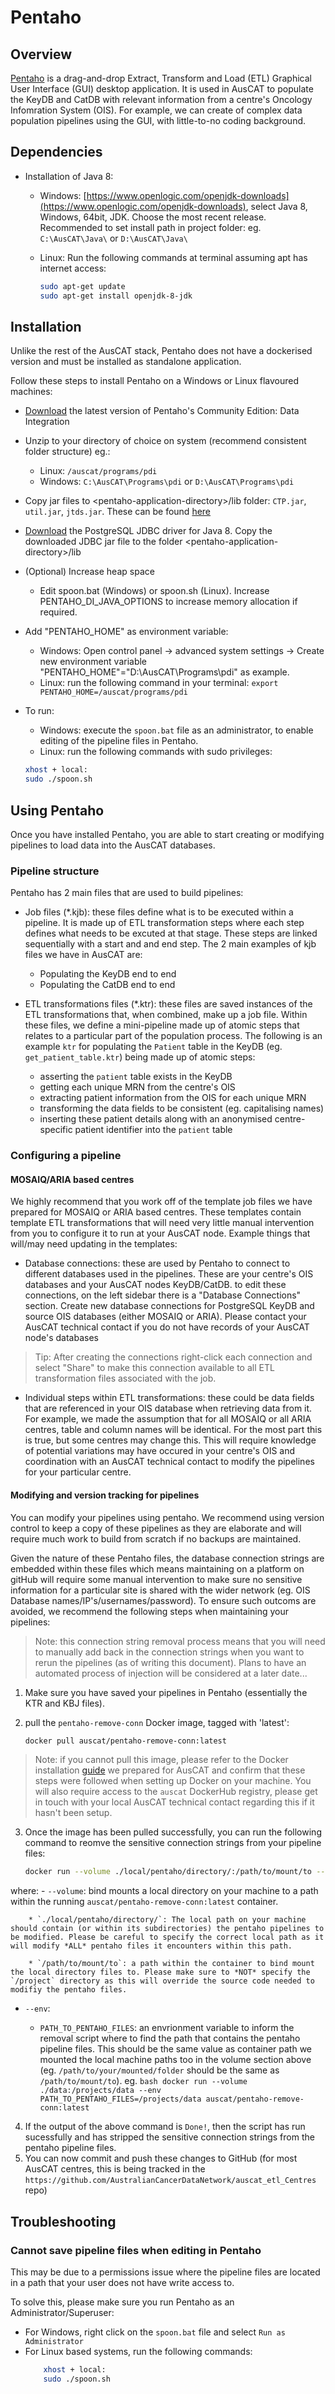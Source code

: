 # Pentaho

## Overview
[Pentaho](https://www.hitachivantara.com/en-us/products/pentaho-platform/data-integration-analytics.html) is a drag-and-drop Extract, Transform and Load (ETL) Graphical User Interface (GUI) desktop application. It is used in AusCAT to populate the KeyDB and CatDB with relevant information from a centre's Oncology Infomration System (OIS). For example, we can create of complex data population pipelines using the GUI, with little-to-no coding background.

## Dependencies

- Installation of Java 8:

  * Windows: [https://www.openlogic.com/openjdk-downloads](https://www.openlogic.com/openjdk-downloads), select Java 8, Windows, 64bit, JDK. Choose the most recent release. Recommended to set install path in project folder:
  eg. `C:\AusCAT\Java\` or `D:\AusCAT\Java\`

  * Linux: Run the following commands at terminal assuming apt has internet access:

    ```bash
    sudo apt-get update
    sudo apt-get install openjdk-8-jdk
    ```

## Installation

Unlike the rest of the AusCAT stack, Pentaho does not have a dockerised version and must be installed as standalone application.

Follow these steps to install Pentaho on a Windows or Linux flavoured machines:
- [Download](https://sourceforge.net/projects/pentaho/) the latest version of Pentaho's Community Edition: Data Integration
- Unzip to your directory of choice on system (recommend consistent folder structure)
    eg.:
    * Linux: `/auscat/programs/pdi`
    * Windows: `C:\AusCAT\Programs\pdi` or `D:\AusCAT\Programs\pdi`
- Copy jar files to \<pentaho-application-directory\>/lib folder: `CTP.jar`, `util.jar`, `jtds.jar`. These can be found [here]()
- [Download](https://jdbc.postgresql.org/download/) the PostgreSQL JDBC driver for Java 8. Copy the downloaded JDBC jar file to the folder \<pentaho-application-directory\>/lib
- (Optional) Increase heap space
  - Edit spoon.bat (Windows) or spoon.sh (Linux). Increase PENTAHO\_DI\_JAVA\_OPTIONS to increase memory allocation if required.
- Add "PENTAHO\_HOME" as environment variable:
    * Windows: Open control panel -> advanced system settings -> Create new environment variable "PENTAHO\_HOME"="D:\AusCAT\Programs\pdi\" as example.
    * Linux: run the following command in your terminal: ```export PENTAHO_HOME=/auscat/programs/pdi```
- To run:
    * Windows: execute the `spoon.bat` file as an administrator, to enable editing of the pipeline files in Pentaho.
    * Linux: run the following commands with sudo privileges:

    ```bash
    xhost + local: 
    sudo ./spoon.sh 
    ```

## Using Pentaho
Once you have installed Pentaho, you are able to start creating or modifying pipelines to load data into the AusCAT databases. 

### Pipeline structure
Pentaho has 2 main files that are used to build pipelines:
- Job files (*.kjb): these files define what is to be executed within a pipeline. It is made up of ETL transformation steps where each step defines what needs to be excuted at that stage. These steps are linked sequentially with a start and and end step. The 2 main examples of kjb files we have in AusCAT are:
    * Populating the KeyDB end to end
    * Populating the CatDB end to end

- ETL transformations files (*.ktr): these files are saved instances of the ETL transformations that, when combined, make up a job file. Within these files, we define a mini-pipeline made up of atomic steps that relates to a particular part of the population process. The following is an example `ktr` for populating the `Patient` table in the KeyDB (eg. `get_patient_table.ktr`) being made up of atomic steps:
    - asserting the `patient` table exists in the KeyDB
    - getting each unique MRN from the centre's OIS
    - extracting patient information from the OIS for each unique MRN
    - transforming the data fields to be consistent (eg. capitalising names)
    - inserting these patient details along with an anonymised centre-specific patient identifier into the `patient` table


### Configuring a pipeline

#### MOSAIQ/ARIA based centres
We highly recommend that you work off of the template job files we have prepared for MOSAIQ or ARIA based centres. These templates contain template ETL transformations that will need very little manual intervention from you to configure it to run at your AusCAT node. Example things that will/may need updating in the templates:

- Database connections: these are used by Pentaho to connect to different databases used in the pipelines. These are your centre's OIS databases and your AusCAT nodes KeyDB/CatDB. to edit these connections, on the left sidebar there is a "Database Connections" section. Create new database connections for PostgreSQL KeyDB and source OIS databases (either MOSAIQ or ARIA).  Please contact your AusCAT technical contact if you do not have records of your AusCAT node's databases

> Tip: After creating the connections right-click each connection and select "Share" to make this connection available to all ETL transformation files associated with the job.

- Individual steps within ETL transformations: these could be data fields that are referenced in your OIS database when retrieving data from it. For example, we made the assumption that for all MOSAIQ or all ARIA centres, table and column names will be identical. For the most part this is true, but some centres may change this. This will require knowledge of  potential variations may have occured in your centre's OIS and coordination with an AusCAT technical contact to modify the pipelines for your particular centre.

#### Modifying and version tracking for pipelines
You can modify your pipelines using pentaho. We recommend using version control to keep a copy of these pipelines as they are elaborate and will require much work to build from scratch if no backups are maintained.

Given the nature of these Pentaho files, the database connection strings are embedded within these files which means maintaining on a platform on gitHub will require some manual intervention to make sure no sensitive information for a particular site is shared with the wider network (eg. OIS Database names/IP's/usernames/password). To ensure such outcoms are avoided, we recommend the following steps when maintaining your pipelines:

> Note: this connection string removal process means that you will need to manually add back in the connection strings when you want to rerun the pipelines (as of writing this document). Plans to have an automated process of injection will be considered at a later date...

1. Make sure you have saved your pipelines in Pentaho (essentially the KTR and KBJ files).
2.  pull the `pentaho-remove-conn` Docker image, tagged with 'latest':

    ```bash
    docker pull auscat/pentaho-remove-conn:latest
    ```

> Note: if you cannot pull this image, please refer to the Docker installation [guide](../guides/INFRASTRUCTURE.md) we prepared for AusCAT and confirm that these steps were followed when setting up Docker on your machine. You will also require access to the `auscat` DockerHub registry, please get in touch with your local AusCAT technical contact regarding this if it hasn't been setup.

3. Once the image has been pulled successfully, you can run the following command to reomve the sensitive connection strings from your pipeline files:

    ```bash
    docker run --volume ./local/pentaho/directory/:/path/to/mount/to --env PATH_TO_PENTAHO_FILES=/path/to/your/mounted/folder auscat/pentaho-remove-conn:latest
    ```

where:
    - `--volume`: bind mounts a local directory on your machine to a path within the running `auscat/pentaho-remove-conn:latest` container.

        * `./local/pentaho/directory/`: The local path on your machine should contain (or within its subdirectories) the pentaho pipelines to be modified. Please be careful to specify the correct local path as it will modify *ALL* pentaho files it encounters within this path.

        * `/path/to/mount/to`: a path within the container to bind mount the local directory files to. Please make sure to *NOT* specify the `/project` directory as this will override the source code needed to modifiy the pentaho files.

   - `--env`: 
    
        * `PATH_TO_PENTAHO_FILES`: an envrionment variable to inform the removal script where to find the path that contains the pentaho pipeline files. This should be the same value as container path we mounted the local machine paths too in the volume section above (eg. `/path/to/your/mounted/folder` should be the same as `/path/to/mount/to`).
eg.
    ```bash
    docker run --volume ./data:/projects/data --env PATH_TO_PENTAHO_FILES=/projects/data auscat/pentaho-remove-conn:latest
    ```

4. If the output of the above command is `Done!`, then the script has run sucessfully and has stripped the sensitive connection strings from the pentaho pipeline files.
5. You can now commit and push these changes to GitHub (for most AusCAT centres, this is being tracked in the `https://github.com/AustralianCancerDataNetwork/auscat_etl_Centres` repo)

## Troubleshooting

### Cannot save pipeline files when editing in Pentaho
This may be due to a permissions issue where the pipeline files are located in a path that your user does not have write access to.

To solve this, please make sure you run Pentaho as an Administrator/Superuser:
  * For Windows, right click on the `spoon.bat` file and select `Run as Administrator`
  * For Linux based systems, run the following commands:
    ```bash
        xhost + local:
        sudo ./spoon.sh
    ```
